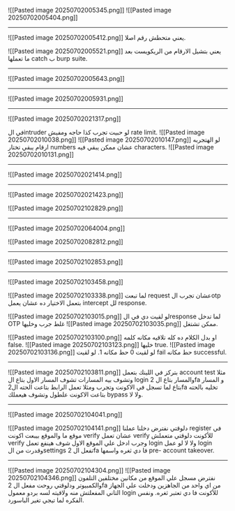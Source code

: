 ![[Pasted image 20250702005345.png]]
![[Pasted image 20250702005404.png]]


--------------------------------------------
![[Pasted image 20250702005412.png]]
يعني متحطش رقم اصلا.

![[Pasted image 20250702005521.png]]
يعني بتشيل الارقام من الريكويست بعد ما تعملها catch ب burp suite.



------------------------------------------------------------
![[Pasted image 20250702005643.png]]




----------------------------------------
![[Pasted image 20250702005931.png]]






-----------------------------------------------
![[Pasted image 20250702021317.png]]



في الintruder لو حبيت تجرب كذا حاجه ومفيش rate limit.
![[Pasted image 20250702010038.png]]
![[Pasted image 20250702010147.png]]
لو الهتجربه ارقام يبقي تختار numbers عشان ممكن يبقي فيه characters.
![[Pasted image 20250702010131.png]]


--------------------------------------------------------------
![[Pasted image 20250702021414.png]]



------------------------------------------
![[Pasted image 20250702021423.png]]

![[Pasted image 20250702102829.png]]

--------------------------------------------------
![[Pasted image 20250702064004.png]]

![[Pasted image 20250702082812.png]]

----------------------------------------------------
![[Pasted image 20250702102853.png]]


--------------------------------------------
![[Pasted image 20250702103458.png]]


![[Pasted image 20250702103338.png]]
لما تبعت request عشان تجرب الotp بتعمل الاختيار ده عشان يعمل intercept لل response.



![[Pasted image 20250702103015.png]]
لو لقيت دي في الresponse لما تدخل OTP غلط جرب وخليها 
![[Pasted image 20250702103035.png]]
ممكن تشتغل.

![[Pasted image 20250702103100.png]]
او بدل الكلام ده كله تلاقيه مكانه كلمه false.
![[Pasted image 20250702103123.png]]
خليها true.
![[Pasted image 20250702103136.png]]
لو لقيت 0 حط مكانه 1.
لو لقيت fail حط مكانه successful.

--------------------------------------
![[Pasted image 20250702103811.png]]
بتركز في اللينك بتعمل account test مثلا وتشوف بيه المسارات تشوف المسار الاول بتاع ال login والمسار بتاع ال 2fa و المسار بتاع لما تسجل في الاكونت وتجرب ومثلا تعمل الرابط بتاعت الحته ال2fa تخليه بالحته بتاعت الاكونت علطول وتشوف هيعملك bypass ولا لا.


-----------------------------------------
![[Pasted image 20250702104041.png]]

![[Pasted image 20250702104141.png]]
دلوقتي نفترض دخلنا عملنا register في موقع ما والموقع بيبعت اكونت verify عشان تعمل verify للأكونت دلوقتي متعملش verify وجرب ادخل علي الموقع الاول شوف هينفع تعمل login ولا لا لو عمل login وقدرت من الsettings تفعل ال 2fa فا دي ثغره واسمها pre- account takeover.

-----------------------------------------------------
![[Pasted image 20250702104304.png]]
![[Pasted image 20250702104346.png]]
نفترض مسجل علي الموقع من مكانين مختلفين التلفون والكمبيوتر ودلوقتي روحت مفعل ال 2fa من اي واحد من الجاهزين ودخلت علي الجهاز التاني المفعلتش منه ولاقيته لسه بردو معمول login للأكونت فا دي تعتبر ثغره.
ونفس الفكره لما تيجي تغير الباسورد.

